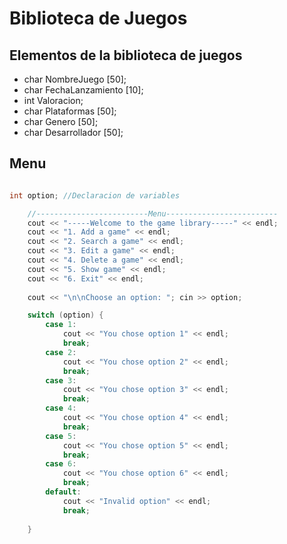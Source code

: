 # Biblioteca de Juegos

## Elementos de la biblioteca de juegos

* char NombreJuego [50];
* char FechaLanzamiento [10];
* int Valoracion;
* char Plataformas [50];
* char Genero [50];
* char Desarrollador [50];




## Menu

```c

int option; //Declaracion de variables

 	//-------------------------Menu-------------------------
	cout << "-----Welcome to the game library-----" << endl;
	cout << "1. Add a game" << endl;
	cout << "2. Search a game" << endl;
	cout << "3. Edit a game" << endl;
	cout << "4. Delete a game" << endl;
	cout << "5. Show game" << endl;
	cout << "6. Exit" << endl;
	
	cout << "\n\nChoose an option: "; cin >> option;

	switch (option) {
		case 1:
			cout << "You chose option 1" << endl;
			break;
		case 2:
			cout << "You chose option 2" << endl;
			break;
		case 3:
			cout << "You chose option 3" << endl;
			break;
		case 4:
			cout << "You chose option 4" << endl;
			break;
		case 5:
			cout << "You chose option 5" << endl;
			break;
		case 6:
			cout << "You chose option 6" << endl;
			break;
		default:
			cout << "Invalid option" << endl;
			break;
	
	}

```